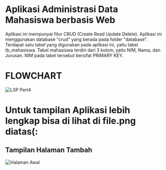 # Aplikasi Administrasi Data Mahasiswa berbasis Web


Aplikasi ini mempunyai fitur CRUD (Create Read Update Delete). Aplikasi ini menggunakan database "crud" yang berada pada folder "database". Terdapat satu tabel yang digunakan pada aplikasi ini, yaitu tabel tb_mahasiswa. Tabel mahasiswa terdiri dari 3 kolom, yaitu NIM, Nama, dan Jurusan. NIM pada tabel tersebut bersifat PRIMARY KEY.

# FLOWCHART
![LSP Pert4](https://user-images.githubusercontent.com/88386517/177025533-d38444e7-21bd-4c8b-89e6-22b66691e4e1.jpg)

# Untuk tampilan Aplikasi lebih lengkap bisa di lihat di file.png diatas(:
## Tampilan Halaman Tambah
![Halaman Awal](https://user-images.githubusercontent.com/88386517/177025643-248509c6-3280-4c4e-8cdc-c6be649915bd.png)

